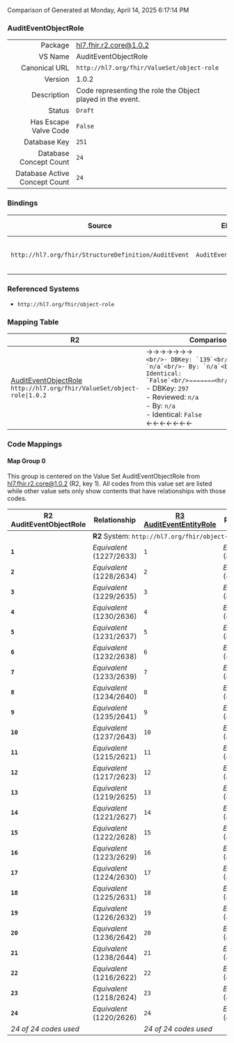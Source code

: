 Comparison of 
Generated at Monday, April 14, 2025 6:17:14 PM

### AuditEventObjectRole

|      |     |
| ---: | --- |
| Package | hl7.fhir.r2.core@1.0.2 |
| VS Name | AuditEventObjectRole |
| Canonical URL | `http://hl7.org/fhir/ValueSet/object-role` |
| Version | 1.0.2 |
| Description | Code representing the role the Object played in the event. |
| Status | `Draft` |
| Has Escape Valve Code | `False` |
| Database Key | `251` |
| Database Concept Count | `24` |
| Database Active Concept Count | `24` |
### Bindings

| Source | Element | Binding | Strength | Element Short |
| ------ | ------- | ------- | -------- | ------------- |
| `http://hl7.org/fhir/StructureDefinition/AuditEvent` | `AuditEvent.object.role` | `http://hl7.org/fhir/ValueSet/object-role` | `Extensible` | What role the Object played |

### Referenced Systems

* `http://hl7.org/fhir/object-role`
### Mapping Table

| R2 | Comparison | R3 | Comparison | R4 | Comparison | R4B | Comparison | R5
| --- | --- | --- | --- | --- | --- | --- | --- | ---
| [AuditEventObjectRole](/docs/R2/ValueSets/AuditEventObjectRole.md)<br/> `http://hl7.org/fhir/ValueSet/object-role\|1.0.2` | →→→→→→→<br/>``<br/>- DBKey: `139`<br/>- Reviewed: `n/a`<br/>- By: `n/a`<br/>- Identical: `False`<br/>→→→→→→→<hr/>←←←←←←←<br/>``<br/>- DBKey: `297`<br/>- Reviewed: `n/a`<br/>- By: `n/a`<br/>- Identical: `False`<br/>←←←←←←←| [AuditEventEntityRole](/docs/R3/ValueSets/AuditEventEntityRole.md)<br/> `http://hl7.org/fhir/ValueSet/object-role\|3.0.2` | →→→→→→→<br/>``<br/>- DBKey: `500`<br/>- Reviewed: `n/a`<br/>- By: `n/a`<br/>- Identical: `False`<br/>→→→→→→→<hr/>←←←←←←←<br/>``<br/>- DBKey: `721`<br/>- Reviewed: `n/a`<br/>- By: `n/a`<br/>- Identical: `False`<br/>←←←←←←←| [AuditEventEntityRole](/docs/R4/ValueSets/AuditEventEntityRole.md)<br/> `http://hl7.org/fhir/ValueSet/object-role\|4.0.1` | <br/>*no map*<br/><hr/><br/>*no map*<br/>| | | | 
### Code Mappings


#### Map Group 0

This group is centered on the Value Set AuditEventObjectRole from hl7.fhir.r2.core@1.0.2 (R2, key 1).
All codes from this value set are listed while other value sets only show contents that have relationships with those codes.

| R2 AuditEventObjectRole| Relationship | [R3 AuditEventEntityRole](/docs/R3/ValueSets/AuditEventEntityRole.md)| Relationship | [R4 AuditEventEntityRole](/docs/R4/ValueSets/AuditEventEntityRole.md)| Relationship | *No Map* | Relationship | *No Map* 
| --- | --- | --- | --- | --- | --- | --- | --- | ---
| <td colspan="8">**R2** System: `http://hl7.org/fhir/object-role`
| **`1`**| _Equivalent_ <br/>(1227/2633)| `1`| _Equivalent_ <br/>(4695/7016)| `1`| | | | | 
| **`2`**| _Equivalent_ <br/>(1228/2634)| `2`| _Equivalent_ <br/>(4696/7017)| `2`| | | | | 
| **`3`**| _Equivalent_ <br/>(1229/2635)| `3`| _Equivalent_ <br/>(4697/7018)| `3`| | | | | 
| **`4`**| _Equivalent_ <br/>(1230/2636)| `4`| _Equivalent_ <br/>(4698/7019)| `4`| | | | | 
| **`5`**| _Equivalent_ <br/>(1231/2637)| `5`| _Equivalent_ <br/>(4699/7020)| `5`| | | | | 
| **`6`**| _Equivalent_ <br/>(1232/2638)| `6`| _Equivalent_ <br/>(4700/7021)| `6`| | | | | 
| **`7`**| _Equivalent_ <br/>(1233/2639)| `7`| _Equivalent_ <br/>(4701/7022)| `7`| | | | | 
| **`8`**| _Equivalent_ <br/>(1234/2640)| `8`| _Equivalent_ <br/>(4702/7023)| `8`| | | | | 
| **`9`**| _Equivalent_ <br/>(1235/2641)| `9`| _Equivalent_ <br/>(4703/7024)| `9`| | | | | 
| **`10`**| _Equivalent_ <br/>(1237/2643)| `10`| _Equivalent_ <br/>(4705/7026)| `10`| | | | | 
| **`11`**| _Equivalent_ <br/>(1215/2621)| `11`| _Equivalent_ <br/>(4683/7004)| `11`| | | | | 
| **`12`**| _Equivalent_ <br/>(1217/2623)| `12`| _Equivalent_ <br/>(4685/7006)| `12`| | | | | 
| **`13`**| _Equivalent_ <br/>(1219/2625)| `13`| _Equivalent_ <br/>(4687/7008)| `13`| | | | | 
| **`14`**| _Equivalent_ <br/>(1221/2627)| `14`| _Equivalent_ <br/>(4689/7010)| `14`| | | | | 
| **`15`**| _Equivalent_ <br/>(1222/2628)| `15`| _Equivalent_ <br/>(4690/7011)| `15`| | | | | 
| **`16`**| _Equivalent_ <br/>(1223/2629)| `16`| _Equivalent_ <br/>(4691/7012)| `16`| | | | | 
| **`17`**| _Equivalent_ <br/>(1224/2630)| `17`| _Equivalent_ <br/>(4692/7013)| `17`| | | | | 
| **`18`**| _Equivalent_ <br/>(1225/2631)| `18`| _Equivalent_ <br/>(4693/7014)| `18`| | | | | 
| **`19`**| _Equivalent_ <br/>(1226/2632)| `19`| _Equivalent_ <br/>(4694/7015)| `19`| | | | | 
| **`20`**| _Equivalent_ <br/>(1236/2642)| `20`| _Equivalent_ <br/>(4704/7025)| `20`| | | | | 
| **`21`**| _Equivalent_ <br/>(1238/2644)| `21`| _Equivalent_ <br/>(4706/7027)| `21`| | | | | 
| **`22`**| _Equivalent_ <br/>(1216/2622)| `22`| _Equivalent_ <br/>(4684/7005)| `22`| | | | | 
| **`23`**| _Equivalent_ <br/>(1218/2624)| `23`| _Equivalent_ <br/>(4686/7007)| `23`| | | | | 
| **`24`**| _Equivalent_ <br/>(1220/2626)| `24`| _Equivalent_ <br/>(4688/7009)| `24`| | | | | 
| *24 of 24 codes used* | | *24 of 24 codes used* | | *24 of 24 codes used* | | | | 

